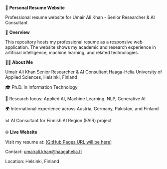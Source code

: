 📄 **Personal Resume Website**

Professional resume website for Umair Ali Khan - Senior Researcher & AI Consultant

🎯 **Overview**  

This repository hosts my professional resume as a responsive web application. The website shows my academic and research experience in artificial intelligence, machine learning, and related technologies.  

👨‍💻 **About Me**  

Umair Ali Khan
Senior Researcher & AI Consultant
Haaga-Helia University of Applied Sciences, Helsinki, Finland  

🎓 Ph.D. in Information Technology  

🔬 Research focus: Applied AI, Machine Learning, NLP, Generative AI  

🌍 International experience across Austria, Germany, Pakistan, and Finland  

📊 AI Consultant for Finnish AI Region (FAIR) project

🌐 **Live Website**  

Visit my resume at: [[GitHub Pages URL will be here]](https://umairalipathan1980.github.io/resume/#)

Contact: umairali.khan@haagahelia.fi  

Location: Helsinki, Finland
